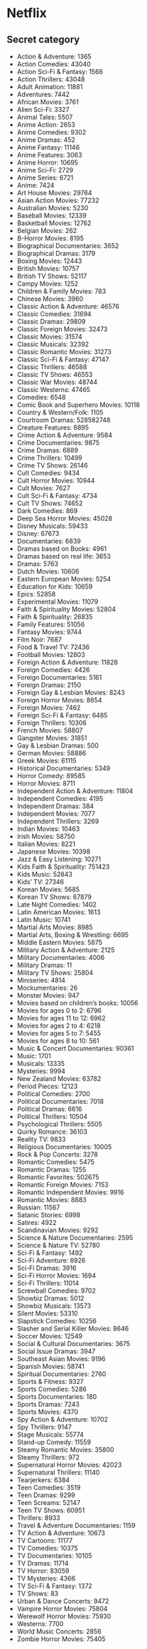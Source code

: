 # Netflix

## Secret category

* Action & Adventure: 1365
* Action Comedies: 43040
* Action Sci-Fi & Fantasy: 1568
* Action Thrillers: 43048
* Adult Animation: 11881
* Adventures: 7442
* African Movies: 3761
* Alien Sci-Fi: 3327
* Animal Tales: 5507
* Anime Action: 2653
* Anime Comedies: 9302
* Anime Dramas: 452
* Anime Fantasy: 11146
* Anime Features: 3063
* Anime Horror: 10695
* Anime Sci-Fi: 2729
* Anime Series: 6721
* Anime: 7424
* Art House Movies: 29764
* Asian Action Movies: 77232
* Australian Movies: 5230
* Baseball Movies: 12339
* Basketball Movies: 12762
* Belgian Movies: 262
* B-Horror Movies: 8195
* Biographical Documentaries: 3652
* Biographical Dramas: 3179
* Boxing Movies: 12443
* British Movies: 10757
* British TV Shows: 52117
* Campy Movies: 1252
* Children & Family Movies: 783
* Chinese Movies: 3960
* Classic Action & Adventure: 46576
* Classic Comedies: 31694
* Classic Dramas: 29809
* Classic Foreign Movies: 32473
* Classic Movies: 31574
* Classic Musicals: 32392
* Classic Romantic Movies: 31273
* Classic Sci-Fi & Fantasy: 47147
* Classic Thrillers: 46588
* Classic TV Shows: 46553
* Classic War Movies: 48744
* Classic Westerns: 47465
* Comedies: 6548
* Comic Book and Superhero Movies: 10118
* Country & Western/Folk: 1105
* Courtroom Dramas: 528582748
* Creature Features: 6895
* Crime Action & Adventure: 9584
* Crime Documentaries: 9875
* Crime Dramas: 6889
* Crime Thrillers: 10499
* Crime TV Shows: 26146
* Cult Comedies: 9434
* Cult Horror Movies: 10944
* Cult Movies: 7627
* Cult Sci-Fi & Fantasy: 4734
* Cult TV Shows: 74652
* Dark Comedies: 869
* Deep Sea Horror Movies: 45028
* Disney Musicals: 59433
* Disney: 67673
* Documentaries: 6839
* Dramas based on Books: 4961
* Dramas based on real life: 3653
* Dramas: 5763
* Dutch Movies: 10606
* Eastern European Movies: 5254
* Education for Kids: 10659
* Epics: 52858
* Experimental Movies: 11079
* Faith & Spirituality Movies: 52804
* Faith & Spirituality: 26835
* Family Features: 51056
* Fantasy Movies: 9744
* Film Noir: 7687
* Food & Travel TV: 72436
* Football Movies: 12803
* Foreign Action & Adventure: 11828
* Foreign Comedies: 4426
* Foreign Documentaries: 5161
* Foreign Dramas: 2150
* Foreign Gay & Lesbian Movies: 8243
* Foreign Horror Movies: 8654
* Foreign Movies: 7462
* Foreign Sci-Fi & Fantasy: 6485
* Foreign Thrillers: 10306
* French Movies: 58807
* Gangster Movies: 31851
* Gay & Lesbian Dramas: 500
* German Movies: 58886
* Greek Movies: 61115
* Historical Documentaries: 5349
* Horror Comedy: 89585
* Horror Movies: 8711
* Independent Action & Adventure: 11804
* Independent Comedies: 4195
* Independent Dramas: 384
* Independent Movies: 7077
* Independent Thrillers: 3269
* Indian Movies: 10463
* Irish Movies: 58750
* Italian Movies: 8221
* Japanese Movies: 10398
* Jazz & Easy Listening: 10271
* Kids Faith & Spirituality: 751423
* Kids Music: 52843
* Kids’ TV: 27346
* Korean Movies: 5685
* Korean TV Shows: 67879
* Late Night Comedies: 1402
* Latin American Movies: 1613
* Latin Music: 10741
* Martial Arts Movies: 8985
* Martial Arts, Boxing & Wrestling: 6695
* Middle Eastern Movies: 5875
* Military Action & Adventure: 2125
* Military Documentaries: 4006
* Military Dramas: 11
* Military TV Shows: 25804
* Miniseries: 4814
* Mockumentaries: 26
* Monster Movies: 947
* Movies based on children’s books: 10056
* Movies for ages 0 to 2: 6796
* Movies for ages 11 to 12: 6962
* Movies for ages 2 to 4: 6218
* Movies for ages 5 to 7: 5455
* Movies for ages 8 to 10: 561
* Music & Concert Documentaries: 90361
* Music: 1701
* Musicals: 13335
* Mysteries: 9994
* New Zealand Movies: 63782
* Period Pieces: 12123
* Political Comedies: 2700
* Political Documentaries: 7018
* Political Dramas: 6616
* Political Thrillers: 10504
* Psychological Thrillers: 5505
* Quirky Romance: 36103
* Reality TV: 9833
* Religious Documentaries: 10005
* Rock & Pop Concerts: 3278
* Romantic Comedies: 5475
* Romantic Dramas: 1255
* Romantic Favorites: 502675
* Romantic Foreign Movies: 7153
* Romantic Independent Movies: 9916
* Romantic Movies: 8883
* Russian: 11567
* Satanic Stories: 6998
* Satires: 4922
* Scandinavian Movies: 9292
* Science & Nature Documentaries: 2595
* Science & Nature TV: 52780
* Sci-Fi & Fantasy: 1492
* Sci-Fi Adventure: 6926
* Sci-Fi Dramas: 3916
* Sci-Fi Horror Movies: 1694
* Sci-Fi Thrillers: 11014
* Screwball Comedies: 9702
* Showbiz Dramas: 5012
* Showbiz Musicals: 13573
* Silent Movies: 53310
* Slapstick Comedies: 10256
* Slasher and Serial Killer Movies: 8646
* Soccer Movies: 12549
* Social & Cultural Documentaries: 3675
* Social Issue Dramas: 3947
* Southeast Asian Movies: 9196
* Spanish Movies: 58741
* Spiritual Documentaries: 2760
* Sports & Fitness: 9327
* Sports Comedies: 5286
* Sports Documentaries: 180
* Sports Dramas: 7243
* Sports Movies: 4370
* Spy Action & Adventure: 10702
* Spy Thrillers: 9147
* Stage Musicals: 55774
* Stand-up Comedy: 11559
* Steamy Romantic Movies: 35800
* Steamy Thrillers: 972
* Supernatural Horror Movies: 42023
* Supernatural Thrillers: 11140
* Tearjerkers: 6384
* Teen Comedies: 3519
* Teen Dramas: 9299
* Teen Screams: 52147
* Teen TV Shows: 60951
* Thrillers: 8933
* Travel & Adventure Documentaries: 1159
* TV Action & Adventure: 10673
* TV Cartoons: 11177
* TV Comedies: 10375
* TV Documentaries: 10105
* TV Dramas: 11714
* TV Horror: 83059
* TV Mysteries: 4366
* TV Sci-Fi & Fantasy: 1372
* TV Shows: 83
* Urban & Dance Concerts: 9472
* Vampire Horror Movies: 75804
* Werewolf Horror Movies: 75930
* Westerns: 7700
* World Music Concerts: 2856
* Zombie Horror Movies: 75405


